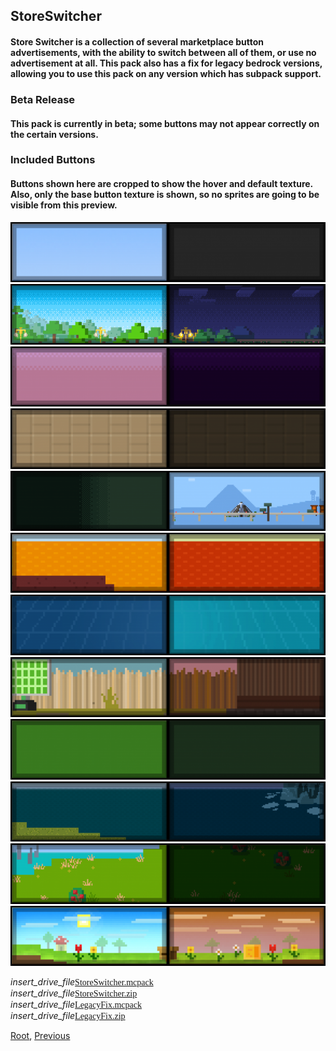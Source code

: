 ## StoreSwitcher
#### Store Switcher is a collection of several marketplace button advertisements, with the ability to switch between all of them, or use no advertisement at all. This pack also has a fix for legacy bedrock versions, allowing you to use this pack on any version which has subpack support.
### Beta Release
#### This pack is currently in beta; some buttons may not appear correctly on the certain versions.
### Included Buttons
#### **Buttons shown here are cropped to show the hover and default texture. Also, only the base button texture is shown, so no sprites are going to be visible from this preview.**
![Image](./upload/store-switcher_2.png)
![Image](./upload/store-switcher_3.png)
![Image](./upload/store-switcher_4.png)
![Image](./upload/store-switcher_5.png)
![Image](./upload/store-switcher_6.png)
![Image](./upload/store-switcher_7.png)
![Image](./upload/store-switcher_8.png)
![Image](./upload/store-switcher_9.png)
![Image](./upload/store-switcher_10.png)
![Image](./upload/store-switcher_11.png)
![Image](./upload/store-switcher_12.png)
![Image](./upload/store-switcher_13.png)

<div class="filedownload"><i class="material-icons">insert_drive_file</i><a href="./upload/StoreSwitcher.mcpack" style="font-family: Mojangles">StoreSwitcher.mcpack</a></div>
<div class="filedownload"><i class="material-icons">insert_drive_file</i><a href="./upload/StoreSwitcher.zip" style="font-family: Mojangles">StoreSwitcher.zip</a></div>
<div class="filedownload"><i class="material-icons">insert_drive_file</i><a href="./upload/LegacyFix.mcpack" style="font-family: Mojangles">LegacyFix.mcpack</a></div>
<div class="filedownload"><i class="material-icons">insert_drive_file</i><a href="./upload/LegacyFix.zip" style="font-family: Mojangles">LegacyFix.zip</a></div>

[Root](/), [Previous](../)
<head><style>blockquote>h5 { line-height:0!important } </style></head>

